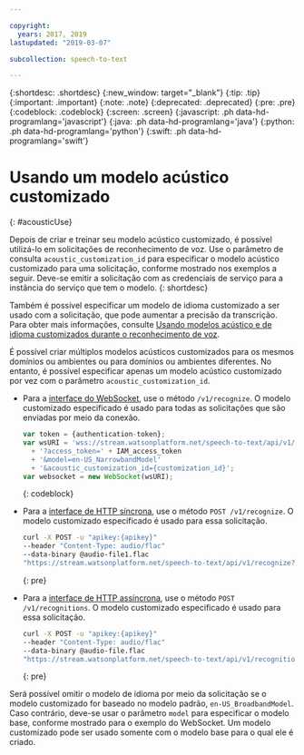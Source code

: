 ```yaml
---

copyright:
  years: 2017, 2019
lastupdated: "2019-03-07"

subcollection: speech-to-text

---
```


{:shortdesc: .shortdesc}
{:new_window: target="_blank"}
{:tip: .tip}
{:important: .important}
{:note: .note}
{:deprecated: .deprecated}
{:pre: .pre}
{:codeblock: .codeblock}
{:screen: .screen}
{:javascript: .ph data-hd-programlang='javascript'}
{:java: .ph data-hd-programlang='java'}
{:python: .ph data-hd-programlang='python'}
{:swift: .ph data-hd-programlang='swift'}

# Usando um modelo acústico customizado
{: #acousticUse}

Depois de criar e treinar seu modelo acústico customizado, é possível utilizá-lo em solicitações de reconhecimento de voz. Use o parâmetro de consulta `acoustic_customization_id` para especificar o modelo acústico customizado para uma solicitação, conforme mostrado nos exemplos a seguir. Deve-se emitir a solicitação com as credenciais de serviço para a instância do serviço que tem o modelo.
{: shortdesc}

Também é possível especificar um modelo de idioma customizado a ser usado com a solicitação, que pode aumentar a precisão da transcrição. Para obter mais informações, consulte [Usando modelos acústico e de idioma customizados durante o reconhecimento de voz](/docs/services/speech-to-text/acoustic-both.html#useBothRecognize).

É possível criar múltiplos modelos acústicos customizados para os mesmos domínios ou ambientes ou para domínios ou ambientes diferentes. No entanto, é possível especificar apenas um modelo acústico customizado por vez com o parâmetro `acoustic_customization_id`.

-   Para a [interface do WebSocket](/docs/services/speech-to-text/websockets.html), use o método `/v1/recognize`. O modelo customizado especificado é usado para todas as solicitações que são enviadas por meio da conexão.

    ```javascript
    var token = {authentication-token};
    var wsURI = 'wss://stream.watsonplatform.net/speech-to-text/api/v1/recognize'
      + '?access_token=' + IAM_access_token
      + '&model=en-US_NarrowbandModel'
      + '&acoustic_customization_id={customization_id}';
    var websocket = new WebSocket(wsURI);
    ```
    {: codeblock}
-   Para a [interface de HTTP síncrona](/docs/services/speech-to-text/http.html), use o método `POST /v1/recognize`. O modelo customizado especificado é usado para essa solicitação.

    ```bash
    curl -X POST -u "apikey:{apikey}"
    --header "Content-Type: audio/flac"
    --data-binary @audio-file1.flac
    "https://stream.watsonplatform.net/speech-to-text/api/v1/recognize?acoustic_customization_id={customization_id}"
    ```
    {: pre}
-   Para a [interface de HTTP assíncrona](/docs/services/speech-to-text/async.html), use o método `POST /v1/recognitions`. O modelo customizado especificado é usado para essa solicitação.

    ```bash
    curl -X POST -u "apikey:{apikey}"
    --header "Content-Type: audio/flac"
    --data-binary @audio-file.flac
    "https://stream.watsonplatform.net/speech-to-text/api/v1/recognitions?acoustic_customization_id={customization_id}"
    ```
    {: pre}

Será possível omitir o modelo de idioma por meio da solicitação se o modelo customizado for baseado no modelo padrão, `en-US_BroadbandModel`. Caso contrário, deve-se usar o parâmetro `model` para especificar o modelo base, conforme mostrado para o exemplo do WebSocket. Um modelo customizado pode ser usado somente com o modelo base para o qual ele é criado.
